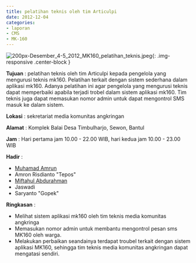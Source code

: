 ```yaml
---
title: pelatihan teknis oleh tim Articulpi
date: 2012-12-04
categories:
- laporan
- CMS
- MK-160
---
```


![200px-Desember_4-5_2012_MK160_pelatihan_teknis.jpeg](/uploads/200px-Desember_4-5_2012_MK160_pelatihan_teknis.jpeg){: .img-responsive .center-block }

**Tujuan** : pelatihan teknis oleh tim Articulpi kepada pengelola yang mengurusi teknis mk160. Pelatihan terkait dengan sistem sederhana dalam aplikasi mk160. Adanya pelatihan ini agar pengelola yang mengurusi teknis dapat memperbaiki apabila terjadi trobel dalam sistem aplikasi mk160. Tim teknis juga dapat memasukan nomor admin untuk dapat mengontrol SMS masuk ke dalam sistem.

**Lokasi** : sekretariat media komunitas angkringan 

**Alamat** : Komplek Balai Desa Timbulharjo, Sewon, Bantul 

**Jam** : Hari pertama jam 10.00 - 22.00 WIB, hari kedua jam 10.00 - 23.00 WIB 

**Hadir** : 
* [Muhamad Amrun](http://wiki.ciptamedia.org/wiki/Muhamad_Amrun)
* Amron Risdianto "Tepos"
* [Miftahul Abdurahman](http://wiki.ciptamedia.org/wiki/Miftahul_Abdurrakhman)
* Jaswadi
* Saryanto "Gopek"


**Ringkasan** : 
* Melihat sistem aplikasi mk160 oleh tim teknis media komunitas angkringa
* Memasukan nomor admin untuk membantu mengontrol pesan sms MK160 oleh warga.
* Melakukan perbaikan seandainya terdapat troubel terkait dengan sistem aplikasi MK160, sehingga tim teknis media komunitas angkringan dapat mengatasi sendiri.
